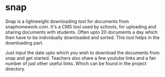 # snap
Snap is a lightweight downloading tool for documents from snaphomework.com.
It's a CMS tool used by schools, for uploading and sharing documents with students. Often upto 20 documents a day which then have to be individually downloaded and sorted. This tool helps in the downloading part.

Just input the date upto which you wish to download the documents from snap and get started. Teachers also share a few youtube links and a fair number of just other useful links. Which can be found in the project directory.
